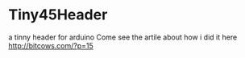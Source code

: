 # Tiny45Header
a tinny header for arduino
Come see the artile about how i did it here
http://bitcows.com/?p=15
